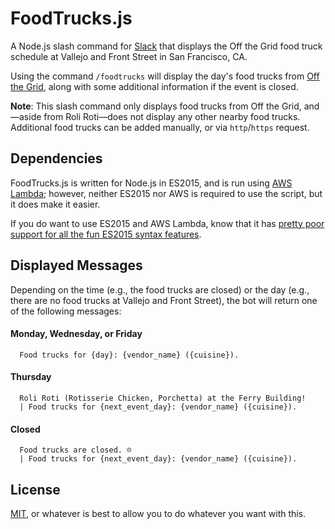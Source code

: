 # FoodTrucks.js
A Node.js slash command for [Slack](https://slack.com) that displays the Off the Grid food truck schedule at Vallejo and Front Street in San Francisco, CA.

Using the command `/foodtrucks` will display the day's food trucks from [Off the Grid](http://offthegrid.com), along with some additional information if the event is closed.

**Note**: This slash command only displays food trucks from Off the Grid, and—aside from Roli Roti—does not display any other nearby food trucks. Additional food trucks can be added manually, or via `http`/`https` request.

## Dependencies
FoodTrucks.js is written for Node.js in ES2015, and is run using [AWS Lambda](https://aws.amazon.com/lambda/); however, neither ES2015 nor AWS is required to use the script, but it does make it easier.

If you do want to use ES2015 and AWS Lambda, know that it has [pretty poor support for all the fun ES2015 syntax features](http://whatdoeslambdasupport.com).

## Displayed Messages
Depending on the time (e.g., the food trucks are closed) or the day (e.g., there are no food trucks at Vallejo and Front Street), the bot will return one of the following messages:

#### Monday, Wednesday, or Friday
```
  Food trucks for {day}: {vendor_name} ({cuisine}).
```

#### Thursday
```
  Roli Roti (Rotisserie Chicken, Porchetta) at the Ferry Building!
  | Food trucks for {next_event_day}: {vendor_name} ({cuisine}).
```

#### Closed
```
  Food trucks are closed. ☹️
  | Food trucks for {next_event_day}: {vendor_name} ({cuisine}).
```

## License
[MIT](https://github.com/alexiscordova/slack-foodtrucks/blob/master/LICENSE.md), or whatever is best to allow you to do whatever you want with this.
